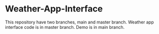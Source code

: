 # Weather-App-Interface

This repository have two branches, main and master branch. Weather app interface code is in master branch. Demo is in main branch.
